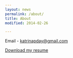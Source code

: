```yaml
---
layout: news
permalink: /about/
title: About
modified: 2014-02-26

---
```


Email - <katrinapday@gmail.com>

[Download my resume](/resume.pdf)